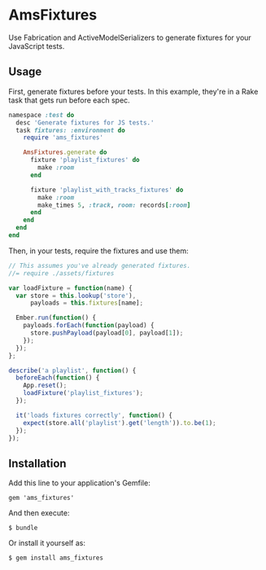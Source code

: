 # AmsFixtures

Use Fabrication and ActiveModelSerializers to generate fixtures for your
JavaScript tests.

## Usage

First, generate fixtures before your tests. In this example, they're in a Rake
task that gets run before each spec.

```ruby
namespace :test do
  desc 'Generate fixtures for JS tests.'
  task fixtures: :environment do
    require 'ams_fixtures'

    AmsFixtures.generate do
      fixture 'playlist_fixtures' do
        make :room
      end

      fixture 'playlist_with_tracks_fixtures' do
        make :room
        make_times 5, :track, room: records[:room]
      end
    end
  end
end
```

Then, in your tests, require the fixtures and use them:

```javascript
// This assumes you've already generated fixtures.
//= require ./assets/fixtures

var loadFixture = function(name) {
  var store = this.lookup('store'),
      payloads = this.fixtures[name];

  Ember.run(function() {
    payloads.forEach(function(payload) {
      store.pushPayload(payload[0], payload[1]);
    });
  });
};

describe('a playlist', function() {
  beforeEach(function() {
    App.reset();
    loadFixture('playlist_fixtures');
  });

  it('loads fixtures correctly', function() {
    expect(store.all('playlist').get('length')).to.be(1);
  });
});
```

## Installation

Add this line to your application's Gemfile:

    gem 'ams_fixtures'

And then execute:

    $ bundle

Or install it yourself as:

    $ gem install ams_fixtures

